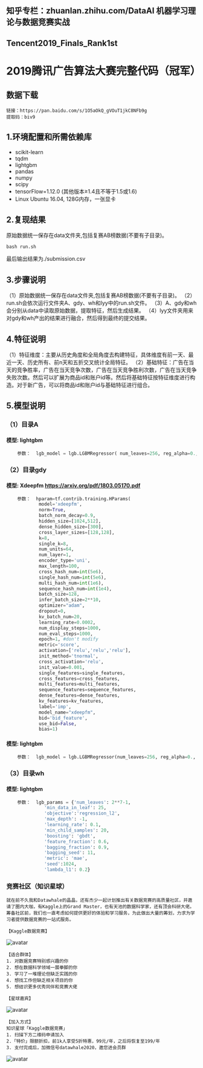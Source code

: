 ## 知乎专栏：zhuanlan.zhihu.com/DataAI 机器学习理论与数据竞赛实战
## Tencent2019_Finals_Rank1st
# 2019腾讯广告算法大赛完整代码（冠军）

## 数据下载
``` 
链接：https://pan.baidu.com/s/1O5aOkQ_gVOuT1jkC8NFb9g 
提取码：biv9 
``` 
## 1.环境配置和所需依赖库
- scikit-learn
- tqdm
- lightgbm
- pandas
- numpy
- scipy
- tensorFlow=1.12.0 (其他版本≥1.4且不等于1.5或1.6)
- Linux Ubuntu 16.04, 128G内存，一张显卡

## 2.复现结果
原始数据统一保存在data文件夹,包括复赛AB榜数据(不要有子目录)。
``` shell
bash run.sh
```
最后输出结果为./submission.csv

## 3.步骤说明
（1）原始数据统一保存在data文件夹,包括复赛AB榜数据(不要有子目录)。
（2）run.sh会依次运行文件夹A、gdy、wh和lyy中的run.sh文件。
（3）A、gdy和wh会分别从data中读取原始数据，提取特征，然后生成结果。
（4）lyy文件夹用来对gdy和wh产出的结果进行融合，然后得到最终的提交结果。


## 4.特征说明
（1）特征维度：主要从历史角度和全局角度去构建特征，具体维度有前一天、最近一天、历史所有、前n天和五折交叉统计全局特征。
（2）基础特征：广告在当天的竞争胜率，广告在当天竞争次数，广告在当天竞争胜利次数，广告在当天竞争失败次数。然后可以扩展为商品id和账户id等。然后将基础特征按特征维度进行构造。对于新广告，可以将商品id和账户id与基础特征进行组合。


## 5.模型说明
### （1）目录A
#### 模型: lightgbm
```python
    参数：  lgb_model = lgb.LGBMRegressor( num_leaves=256, reg_alpha=0., reg_lambda=0.01, objective='mae', metric=False,max_depth=-1, learning_rate=0.03,min_child_samples=25,  n_estimators=1000, subsample=0.7, colsample_bytree=0.45)
```
### （2）目录gdy 
#### 模型: Xdeepfm https://arxiv.org/pdf/1803.05170.pdf
```python
    参数：  hparam=tf.contrib.training.HParams(
            model='xdeepfm',
            norm=True,
            batch_norm_decay=0.9,
            hidden_size=[1024,512],
            dense_hidden_size=[300],
            cross_layer_sizes=[128,128],
            k=8,
            single_k=8,
            num_units=64,
            num_layer=1,
            encoder_type='uni',
            max_length=100,
            cross_hash_num=int(5e6),
            single_hash_num=int(5e6),
            multi_hash_num=int(1e6),
            sequence_hash_num=int(1e4),
            batch_size=128,
            infer_batch_size=2**10,
            optimizer="adam",
            dropout=0,
            kv_batch_num=20,
            learning_rate=0.0002,
            num_display_steps=1000,
            num_eval_steps=1000,
            epoch=1, #don't modify
            metric='score',
            activation=['relu','relu','relu'],
            init_method='tnormal',
            cross_activation='relu',
            init_value=0.001,
            single_features=single_features,
            cross_features=cross_features,
            multi_features=multi_features,
            sequence_features=sequence_features,
            dense_features=dense_features,
            kv_features=kv_features,
            label='imp',
            model_name="xdeepfm",
            bid='bid_feature',
            use_bid=False,
            bias=1)
```
#### 模型: lightgbm
```python
    参数：  lgb_model = lgb.LGBMRegressor(num_leaves=256, reg_alpha=0., reg_lambda=0.01,objective='mae',metric=False,max_depth=-1, learning_rate=0.03,min_child_samples=25, n_estimators=1200, subsample=0.7, colsample_bytree=0.45)
```
### （3）目录wh
#### 模型: lightgbm
```python
    参数：  lgb_params = {'num_leaves': 2**7-1,
              'min_data_in_leaf': 25, 
              'objective':'regression_l2',
              'max_depth': -1,
              'learning_rate': 0.1,
              'min_child_samples': 20,
              'boosting': 'gbdt',
              'feature_fraction': 0.6,
              'bagging_fraction': 0.9,
              'bagging_seed': 11,
              'metric': 'mae',
              'seed':1024,
              'lambda_l1': 0.2}
```

### 竞赛社区（知识星球）
```
就在前不久我和Datawhale的晶晶，还有杰少一起计划推出有关数据竞赛的高质量社区，并邀请了圈内大咖，有Kaggle上的Grand Master，也有天池的数据科学家，还有顶会科研大佬。筹备社区前，我们也一直考虑如何提供更好的体验和学习服务，为此做出大量的筹划，力求为学习者提供数据竞赛的一站式服务。

【Kaggle数据竞赛】
```
![avatar](picture/Mind_Mapping.jpg)
```
【适合群体】
1. 对数据竞赛特别感兴趣的你
2. 想在数据科学领域一展拳脚的你
3. 学习了一堆理论但缺乏实践的你
4. 想找工作但缺乏相关项目的你
5. 想结识更多优秀同伴和竞赛大佬

【星球嘉宾】
```
![avatar](picture/guest.jpg)
```
【加入方式】
知识星球「Kaggle数据竞赛」
1. 扫描下方二维码申请加入
2.「特价」限额折扣，前1k人享受5折特惠，99元/年，之后将恢复至199/年
3. 支付完成后，加微信号datawhale2020，邀您进会员群
```
![avatar](picture/Kaggle_Datawhale.jpg)

